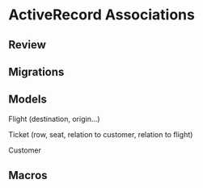 # ActiveRecord Associations

## Review

## Migrations

## Models

Flight
  (destination, origin...)

Ticket
  (row, seat, relation to customer, relation to flight)

Customer

## Macros
